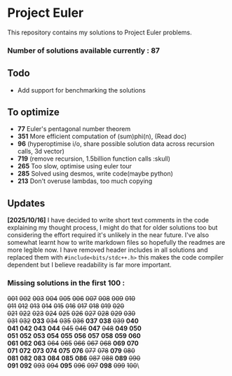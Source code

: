 
# Project Euler

This repository contains my solutions to Project Euler problems.

### Number of solutions available currently : 87

## Todo
* Add support for benchmarking the solutions

## To optimize

* **77** Euler's pentagonal number theorem
* **351** More efficient computation of (sum)phi(n), (Read doc)
* **96** (hyperoptimise i/o, share possible solution data across recursion calls, 3d vector)
* **719** (remove recursion, 1.5billion function calls :skull)
* **265** Too slow, optimise using euler tour
* **285** Solved using desmos, write code(maybe python)
* **213** Don't overuse lambdas, too much copying

## Updates
**[2025/10/16]** I have decided to write short text comments in the code explaining my thought process, I might do that for older solutions too but considering the effort required it's unlikely in the near future. I've also somewhat learnt how to write markdown files so hopefully the readmes are more legible now. I have removed header includes in all solutions and replaced them with `#include<bits/stdc++.h>` this makes the code compiler dependent but I believe readability is far more important.

### Missing solutions in the first 100 :
~~001~~ ~~002~~ ~~003~~ ~~004~~ ~~005~~ ~~006~~ ~~007~~ ~~008~~ ~~009~~ ~~010~~\
~~011~~ ~~012~~ ~~013~~ ~~014~~ ~~015~~ ~~016~~ ~~017~~ ~~018~~ ~~019~~ ~~020~~\
~~021~~ ~~022~~ ~~023~~ ~~024~~ ~~025~~ ~~026~~ ~~027~~ ~~028~~ ~~029~~ ~~030~~\
~~031~~ ~~032~~ **033** ~~034~~ ~~035~~ ~~036~~ **037** **038** ~~039~~ **040**\
**041** **042** **043** **044** ~~045~~ ~~046~~ **047** ~~048~~ **049** **050**\
**051** **052** **053** **054** **055** **056** **057** **058** **059** **060**\
**061** **062** **063** ~~064~~ ~~065~~ ~~066~~ ~~067~~ ~~068~~ **069** **070**\
**071** **072** **073** **074** **075** **076** ~~077~~ ~~078~~ **079** ~~080~~\
**081** **082** **083** **084** **085** **086** ~~087~~ ~~088~~ **089** ~~090~~\
**091** **092** ~~093~~ ~~094~~ **095** ~~096~~ ~~097~~ **098** ~~099~~ ~~100~~\


